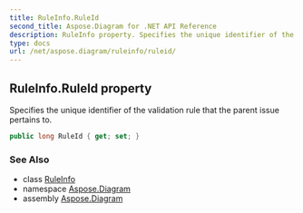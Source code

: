 ```yaml
---
title: RuleInfo.RuleId
second_title: Aspose.Diagram for .NET API Reference
description: RuleInfo property. Specifies the unique identifier of the validation rule that the parent issue pertains to
type: docs
url: /net/aspose.diagram/ruleinfo/ruleid/
---
```

## RuleInfo.RuleId property

Specifies the unique identifier of the validation rule that the parent issue pertains to.

```csharp
public long RuleId { get; set; }
```

### See Also

* class [RuleInfo](../)
* namespace [Aspose.Diagram](../../ruleinfo/)
* assembly [Aspose.Diagram](../../../)


